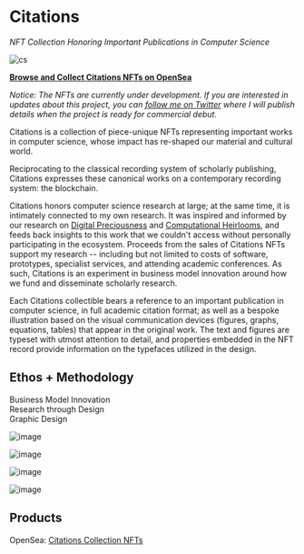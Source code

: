 # **Citations**

*NFT Collection Honoring Important Publications in Computer Science*

![cs](https://user-images.githubusercontent.com/1661078/136353977-dbc44c8c-678a-4a55-9fcb-4e8a6e8f0ae7.png)

**[Browse and Collect Citations NFTs on OpenSea](https://opensea.io/citations)**

*Notice: The NFTs are currently under development. If you are interested in updates about this project, you can [follow me on Twitter](https://twitter.com/doctorBaytas) where I will publish details when the project is ready for commercial debut.*

Citations is a collection of piece-unique NFTs representing important works in computer science, whose impact has re-shaped our material and cultural world.

Reciprocating to the classical recording system of scholarly publishing, Citations expresses these canonical works on a contemporary recording system: the blockchain.

Citations honors computer science research at large; at the same time, it is intimately connected to my own research. It was inspired and informed by our research on [Digital Preciousness](https://www.baytas.net/research/digitalpreciousness/) and [Computational Heirlooms](https://www.baytas.net/research/computationalheirlooms/), and feeds back insights to this work that we couldn't access without personally participating in the ecosystem. Proceeds from the sales of Citations NFTs support my research -- including but not limited to costs of software, prototypes, specialist services, and attending academic conferences. As such, Citations is an experiment in business model innovation around how we fund and disseminate scholarly research.

Each Citations collectible bears a reference to an important publication in computer science, in full academic citation format; as well as a bespoke illustration based on the visual communication devices (figures, graphs, equations, tables) that appear in the original work. The text and figures are typeset with utmost attention to detail, and properties embedded in the NFT record provide information on the typefaces utilized in the design.

## **Ethos** + **Methodology**

Business Model Innovation  
Research through Design  
Graphic Design  


![image](https://user-images.githubusercontent.com/1661078/136367937-8e171d8c-bf32-4282-8473-0d80e19b4407.png)

![image](https://user-images.githubusercontent.com/1661078/136367945-3d11c07a-470a-4507-80fd-149746edd628.png)

![image](https://user-images.githubusercontent.com/1661078/136367961-88cc3ae3-8655-4b20-ab28-c825e83f1a71.png)

![image](https://user-images.githubusercontent.com/1661078/136367973-556510d4-7c7e-49e6-af9f-6b404ab0eb8a.png)


## **Products**

OpenSea: [Citations Collection NFTs](https://opensea.io/citations)
